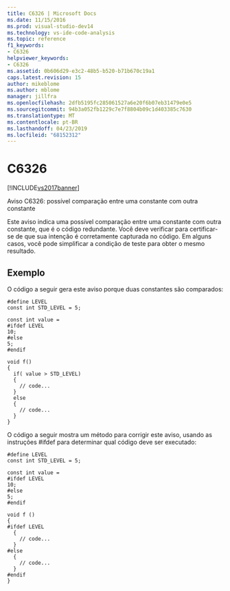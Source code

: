 ```yaml
---
title: C6326 | Microsoft Docs
ms.date: 11/15/2016
ms.prod: visual-studio-dev14
ms.technology: vs-ide-code-analysis
ms.topic: reference
f1_keywords:
- C6326
helpviewer_keywords:
- C6326
ms.assetid: 0b606d29-e3c2-48b5-b520-b71b670c19a1
caps.latest.revision: 15
author: mikeblome
ms.author: mblome
manager: jillfra
ms.openlocfilehash: 2dfb5195fc285061527a6e20f6b07eb31479e0e5
ms.sourcegitcommit: 94b3a052fb1229c7e7f8804b09c1d403385c7630
ms.translationtype: MT
ms.contentlocale: pt-BR
ms.lasthandoff: 04/23/2019
ms.locfileid: "68152312"
---
```

# <a name="c6326"></a>C6326
[!INCLUDE[vs2017banner](../includes/vs2017banner.md)]

Aviso C6326: possível comparação entre uma constante com outra constante  
  
 Este aviso indica uma possível comparação entre uma constante com outra constante, que é o código redundante. Você deve verificar para certificar-se de que sua intenção é corretamente capturada no código. Em alguns casos, você pode simplificar a condição de teste para obter o mesmo resultado.  
  
## <a name="example"></a>Exemplo  
 O código a seguir gera este aviso porque duas constantes são comparados:  
  
```  
#define LEVEL    
const int STD_LEVEL = 5;  
  
const int value =   
#ifdef LEVEL  
10;  
#else   
5;  
#endif  
  
void f()  
{  
  if( value > STD_LEVEL)  
  {  
    // code...  
  }  
  else  
  {  
    // code...  
  }  
}  
```  
  
 O código a seguir mostra um método para corrigir este aviso, usando as instruções #ifdef para determinar qual código deve ser executado:  
  
```  
#define LEVEL    
const int STD_LEVEL = 5;  
  
const int value =   
#ifdef LEVEL  
10;  
#else   
5;  
#endif  
  
void f ()  
{  
#ifdef LEVEL  
  {  
    // code...  
  }  
#else  
  {  
    // code...  
  }  
#endif  
}   
```
